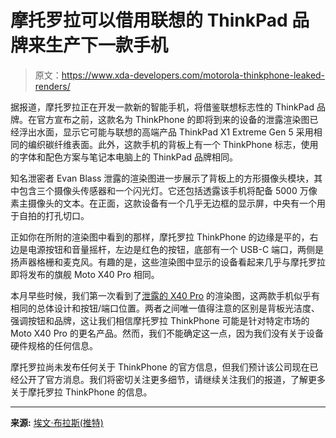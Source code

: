 # 摩托罗拉可以借用联想的 ThinkPad 品牌来生产下一款手机

> 原文：<https://www.xda-developers.com/motorola-thinkphone-leaked-renders/>

据报道，摩托罗拉正在开发一款新的智能手机，将借鉴联想标志性的 ThinkPad 品牌。在官方宣布之前，这款名为 ThinkPhone 的即将到来的设备的泄露渲染图已经浮出水面，显示它可能与联想的高端产品 ThinkPad X1 Extreme Gen 5 采用相同的编织碳纤维表面。此外，这款手机的背板上有一个 ThinkPhone 标志，使用的字体和配色方案与笔记本电脑上的 ThinkPad 品牌相同。

知名泄密者 Evan Blass 泄露的渲染图进一步展示了背板上的方形摄像头模块，其中包含三个摄像头传感器和一个闪光灯。它还包括透露该手机将配备 5000 万像素主摄像头的文本。在正面，这款设备有一个几乎无边框的显示屏，中央有一个用于自拍的打孔切口。

正如你在所附的渲染图中看到的那样，摩托罗拉 ThinkPhone 的边缘是平的，右边是电源按钮和音量摇杆，左边是红色的按钮，底部有一个 USB-C 端口，两侧是扬声器格栅和麦克风。有趣的是，这些渲染图中显示的设备看起来几乎与摩托罗拉即将发布的旗舰 Moto X40 Pro 相同。

本月早些时候，我们第一次看到了[泄露的 X40 Pro](https://www.xda-developers.com/motorola-x40-pro-edge-40-pro-leaked-renders/) 的渲染图，这两款手机似乎有相同的总体设计和按钮/端口位置。两者之间唯一值得注意的区别是背板光洁度、强调按钮和品牌，这让我们相信摩托罗拉 ThinkPhone 可能是针对特定市场的 Moto X40 Pro 的更名产品。然而，我们不能确定这一点，因为我们没有关于设备硬件规格的任何信息。

摩托罗拉尚未发布任何关于 ThinkPhone 的官方信息，但我们预计该公司现在已经公开了官方消息。我们将密切关注更多细节，请继续关注我们的报道，了解更多关于摩托罗拉 ThinkPhone 的信息。

* * *

**来源:** [埃文·布拉斯(推特)](https://twitter.com/evleaks/status/1604901382112395266)